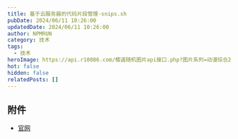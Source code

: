 ```yaml
---
title: 基于云服务器的代码片段管理-snips.sh
pubDate: 2024/06/11 10:26:00
updatedDate: 2024/06/11 10:26:00
author: NPMRUN
category: 技术
tags:
  - 技术
heroImage: https://api.r10086.com/樱道随机图片api接口.php?图片系列=动漫综合2
hot: false
hidden: false
relatedPosts: []
---
```

## 附件
- [官网](https://snips.sh/)

